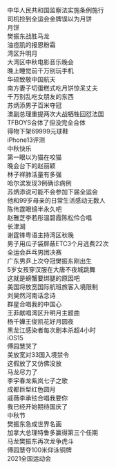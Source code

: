 中华人民共和国监察法实施条例施行  
司机捡到全运会金牌误以为月饼  
月饼  
樊振东战胜马龙  
油痘肌的报恩粉霜  
湾区升明月  
大湾区中秋电影音乐晚会  
晚上睡觉前千万别玩手机  
华硕致敬中国航天  
南方妻子切蛋糕式吃月饼惊呆丈夫  
千万别乱吃女朋友的东西  
苏炳添男子百米夺冠  
澳副总理重提两次大战牺牲回怼法国  
TFBOYS合体了但没完全合体  
得物下架69999元球鞋  
iPhone13评测  
中秋快乐  
第一眼以为猫在咬猫  
晚会台下的赵丽颖  
林子祥肺活量有多强  
哈尔滨发现3例确诊病例  
苏炳添说可能不会参加下届全运会  
他和99岁母亲的日常生活感动无数人  
陈伟霆眼镜半永久吧  
赵雅芝李若彤温碧霞陈松伶合唱  
长津湖  
谢霆锋粤语主持湾区秋晚  
男子用瓜子袋屏蔽ETC3个月逃费22次  
全运会乒乓男团决赛  
广东男乒上次夺冠樊振东刚出生  
5岁女孩穿汉服在大唐不夜城跳舞  
这就是螃蟹要绑腿的原因吧  
美国将放宽国际航班旅客入境限制  
刘昊然河南话念诗  
群星合唱我的中国心  
王菲献唱湾区升明月主题曲  
杨千嬅王俊凯花好月圆夜  
黑龙江感染者每次剧本杀超4小时  
iOS15  
傅园慧哭了  
美放宽对33国入境禁令  
这假放了又仿佛没放  
马龙尽力了  
李宇春龙紫岚七子之歌  
成都巨型红色圆月  
戚薇李承铉合唱我要你  
我已经开始期待国庆了  
中秋节  
樊振东急成世界名画  
加拿大总理特鲁多赢得第三个任期  
马龙樊振东再次龙争虎斗  
傅园慧夺100米仰泳铜牌  
2021全国运动会  
